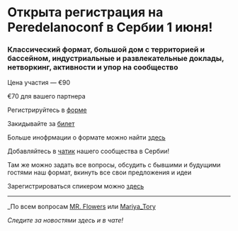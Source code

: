 # Открыта регистрация на **Peredelanoconf** в Сербии 1 июня!

### Классический формат, большой дом с территорией и бассейном, индустриальные и развлекательные доклады, нетворкинг, активности и упор на сообщество

Цена участия — €90

€70 для вашего партнера

Регистрируйтесь в [форме](https://airtable.com/appbRs7OEZzeCA0B0/pageHSqeNyM2d358i/form)

Закидывайте за [билет](/./guides/how-to-pay.md)

Больше инофрмации о формате можно найти [здесь](/./confs/standard.md)

Добавляйтесь в [чатик]( https://t.me/peredelanoconfbelgrade) нашего сообщества в Сербии! 

Там же можно задать все вопросы, обсудить с бывшими и будущими гостями наш формат, вкинуть все свои предложения и идеи

Зарегистрироваться спикером можно [здесь](/./guides/tech-speech.md)

---

_По всем вопросам [MR. Flowers](https://t.me/dmcdmc0) или [Mariya_Tory](https://t.me/Mariya_Tory)

_Следите за новостями здесь и в чате!_
